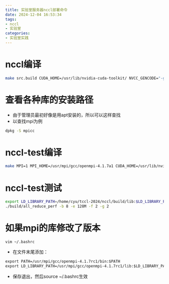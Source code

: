 ```yaml
---
title: 实验室服务器nccl部署命令
date: 2024-12-04 16:53:34
tags:
- nccl
- 实验室
categories:
- 实验室实践
---
```


# nccl编译
```bash
make src.build CUDA_HOME=/usr/lib/nvidia-cuda-toolkit/ NVCC_GENCODE="-gencode=arch=compute_80,code=sm_80"
```

# 查看各种库的安装路径
* 由于管理员最初好像是用apt安装的，所以可以这样查找
* 以查找mpi为例
```bash
dpkg -S mpicc
```

# nccl-test编译
```bash
make MPI=1 MPI_HOME=/usr/mpi/gcc/openmpi-4.1.7a1 CUDA_HOME=/usr/lib/nvidia-cuda-toolkit/ NCCL_HOME=/home/cyu/tccl-2024/nccl/build
```

# nccl-test测试
```bash
export LD_LIBRARY_PATH=/home/cyu/tccl-2024/nccl/build/lib:$LD_LIBRARY_PATH
./build/all_reduce_perf -b 8 -e 128M -f 2 -g 2
```

# 如果mpi的库修改了版本
```shell
vim ~/.bashrc
```
* 在文件末尾添加：
```txt
export PATH=/usr/mpi/gcc/openmpi-4.1.7rc1/bin:$PATH
export LD_LIBRARY_PATH=/usr/mpi/gcc/openmpi-4.1.7rc1/lib:$LD_LIBRARY_PATH
```
* 保存退出，然后source ~/.bashrc生效